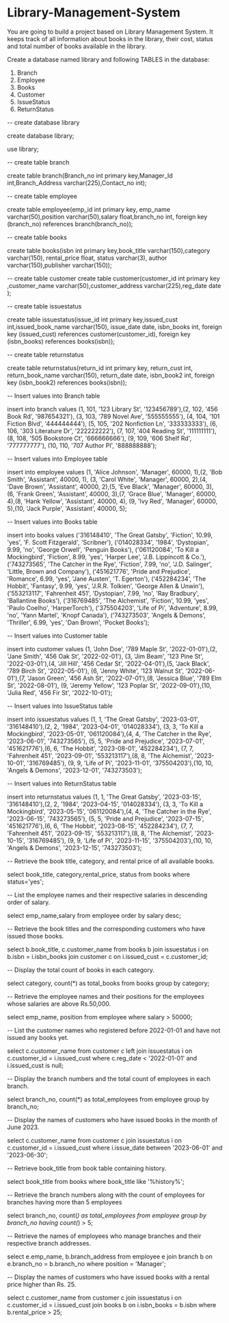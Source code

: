 # Library-Management-System
You are going to build a project based on Library Management System. It keeps track of all information about books in the library, their cost, status and total number of books available in the library.

Create a database named library and following TABLES in the database: 

1. Branch 
2. Employee 
3. Books
4. Customer
5. IssueStatus
6. ReturnStatus


-- create database library

create database library;

use library;

-- create table branch

create table branch(Branch_no int primary key,Manager_Id int,Branch_Address varchar(225),Contact_no int);

-- create table employee

create table employee(emp_id int primary key, emp_name varchar(50),position varchar(50),salary float,branch_no int,
foreign key (branch_no) references branch(branch_no));

-- create table books

create table books(isbn int primary key,book_title varchar(150),category varchar(150), rental_price float, status varchar(3),
author varchar(150),publisher varchar(150));

-- create table customer
create table customer(customer_id int primary key ,customer_name varchar(50),customer_address varchar(225),reg_date date );

-- create table issuestatus 

create table issuestatus(issue_id int primary key,issued_cust int,issued_book_name varchar(150), issue_date date, isbn_books int,
foreign key (issued_cust) references customer(customer_id), foreign key (isbn_books) references books(isbn));

-- create table returnstatus 

create table returnstatus(return_id int primary key, return_cust int, return_book_name varchar(150), return_date date, isbn_book2 int,
foreign key (isbn_book2) references books(isbn));

-- Insert values into Branch table

insert into branch values (1, 101, '123 Library St', '123456789'),(2, 102, '456 Book Rd', '987654321'),
(3, 103, '789 Novel Ave', '555555555'), (4, 104, '101 Fiction Blvd', '444444444'), (5, 105, '202 Nonfiction Ln', '333333333'),
(6, 106, '303 Literature Dr', '222222222'), (7, 107, '404 Reading St', '111111111'), (8, 108, '505 Bookstore Ct', '666666666'),
 (9, 109, '606 Shelf Rd', '777777777'), (10, 110, '707 Author Pl', '888888888');
 
 -- Insert values into Employee table
 
insert into employee values (1, 'Alice Johnson', 'Manager', 60000, 1),(2, 'Bob Smith', 'Assistant', 40000, 1),
(3, 'Carol White', 'Manager', 60000, 2),(4, 'Dave Brown', 'Assistant', 40000, 2),(5, 'Eve Black', 'Manager', 60000, 3),
(6, 'Frank Green', 'Assistant', 40000, 3),(7, 'Grace Blue', 'Manager', 60000, 4),(8, 'Hank Yellow', 'Assistant', 40000, 4),
(9, 'Ivy Red', 'Manager', 60000, 5),(10, 'Jack Purple', 'Assistant', 40000, 5);

-- Insert values into Books table

insert into books values ('316148410', 'The Great Gatsby', 'Fiction', 10.99, 'yes', 'F. Scott Fitzgerald', 'Scribner'),
('014028334', '1984', 'Dystopian', 9.99, 'no', 'George Orwell', 'Penguin Books'),
('061120084', 'To Kill a Mockingbird', 'Fiction', 8.99, 'yes', 'Harper Lee', 'J.B. Lippincott & Co.'),
('743273565', 'The Catcher in the Rye', 'Fiction', 7.99, 'no', 'J.D. Salinger', 'Little, Brown and Company'),
('451621776', 'Pride and Prejudice', 'Romance', 6.99, 'yes', 'Jane Austen', 'T. Egerton'),
('452284234', 'The Hobbit', 'Fantasy', 9.99, 'yes', 'J.R.R. Tolkien', 'George Allen & Unwin'),
('553213117', 'Fahrenheit 451', 'Dystopian', 7.99, 'no', 'Ray Bradbury', 'Ballantine Books'),
('316769485', 'The Alchemist', 'Fiction', 10.99, 'yes', 'Paulo Coelho', 'HarperTorch'),
('375504203', 'Life of Pi', 'Adventure', 8.99, 'no', 'Yann Martel', 'Knopf Canada'),
('743273503', 'Angels & Demons', 'Thriller', 6.99, 'yes', 'Dan Brown', 'Pocket Books');

-- Insert values into Customer table

insert into customer values (1, 'John Doe', '789 Maple St', '2022-01-01'),(2, 'Jane Smith', '456 Oak St', '2022-02-01'),
(3, 'Jim Beam', '123 Pine St', '2022-03-01'),(4, 'Jill Hill', '456 Cedar St', '2022-04-01'),(5, 'Jack Black', '789 Birch St', '2022-05-01'),
(6, 'Jenny White', '123 Walnut St', '2022-06-01'),(7, 'Jason Green', '456 Ash St', '2022-07-01'),(8, 'Jessica Blue', '789 Elm St', '2022-08-01'),
(9, 'Jeremy Yellow', '123 Poplar St', '2022-09-01'),(10, 'Julia Red', '456 Fir St', '2022-10-01');

-- Insert values into IssueStatus table

insert into issuestatus values (1, 1, 'The Great Gatsby', '2023-03-01', '316148410'),(2, 2, '1984', '2023-04-01', '014028334'),
(3, 3, 'To Kill a Mockingbird', '2023-05-01', '061120084'),(4, 4, 'The Catcher in the Rye', '2023-06-01', '743273565'),
(5, 5, 'Pride and Prejudice', '2023-07-01', '451621776'),(6, 6, 'The Hobbit', '2023-08-01', '452284234'),
(7, 7, 'Fahrenheit 451', '2023-09-01', '553213117'),(8, 8, 'The Alchemist', '2023-10-01', '316769485'),
(9, 9, 'Life of Pi', '2023-11-01', '375504203'),(10, 10, 'Angels & Demons', '2023-12-01', '743273503');

-- Insert values into ReturnStatus table

insert into returnstatus values (1, 1, 'The Great Gatsby', '2023-03-15', '316148410'),(2, 2, '1984', '2023-04-15', '014028334'),
(3, 3, 'To Kill a Mockingbird', '2023-05-15', '061120084'),(4, 4, 'The Catcher in the Rye', '2023-06-15', '743273565'),
(5, 5, 'Pride and Prejudice', '2023-07-15', '451621776'),(6, 6, 'The Hobbit', '2023-08-15', '452284234'),
(7, 7, 'Fahrenheit 451', '2023-09-15', '553213117'),(8, 8, 'The Alchemist', '2023-10-15', '316769485'),
(9, 9, 'Life of Pi', '2023-11-15', '375504203'),(10, 10, 'Angels & Demons', '2023-12-15', '743273503');


-- Retrieve the book title, category, and rental price of all available books. 

select book_title, category,rental_price, status from books where status='yes';

-- List the employee names and their respective salaries in descending order of salary. 

select emp_name,salary from employee order by salary desc;

-- Retrieve the book titles and the corresponding customers who have issued those books. 

select b.book_title, c.customer_name from books b join issuestatus i on b.isbn = i.isbn_books
join customer c on i.issued_cust = c.customer_id;


-- Display the total count of books in each category. 

select category, count(*) as total_books from books group by category;


-- Retrieve the employee names and their positions for the employees whose salaries are above Rs.50,000. 

select emp_name, position from employee where salary > 50000;


-- List the customer names who registered before 2022-01-01 and have not issued any books yet. 

select c.customer_name from customer c left join issuestatus i on c.customer_id = i.issued_cust
where c.reg_date < '2022-01-01' and i.issued_cust is null;


-- Display the branch numbers and the total count of employees in each branch. 

select branch_no, count(*) as total_employees from employee group by branch_no;


-- Display the names of customers who have issued books in the month of June 2023.

select c.customer_name from customer c join issuestatus i on c.customer_id = i.issued_cust
where i.issue_date between '2023-06-01' and '2023-06-30';


--  Retrieve book_title from book table containing history. 

select book_title from books where book_title like '%history%';


-- Retrieve the branch numbers along with the count of employees for branches having more than 5 employees

select branch_no, count(*) as total_employees from employee group by branch_no having count(*) > 5;


-- Retrieve the names of employees who manage branches and their respective branch addresses.

select e.emp_name, b.branch_address from employee e join branch b on e.branch_no = b.branch_no where position = 'Manager';


--  Display the names of customers who have issued books with a rental price higher than Rs. 25.

select c.customer_name from customer c join issuestatus i on c.customer_id = i.issued_cust
join books b on i.isbn_books = b.isbn where b.rental_price > 25;
